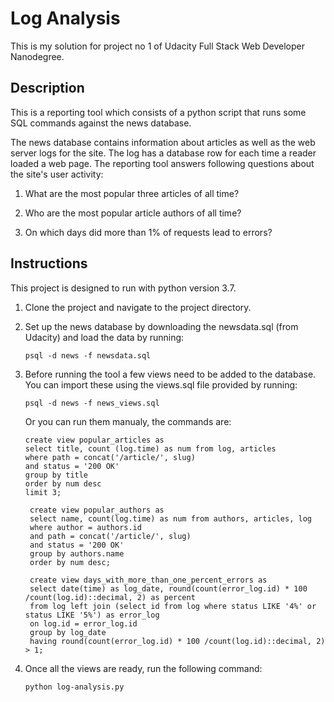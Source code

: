 # Log Analysis
This is my solution for project no 1 of Udacity Full Stack Web Developer Nanodegree.

## Description ##

This is a reporting tool which consists of a python script that runs some SQL commands against the news database.

The news database contains information about articles as well as the web server logs for the site.
The log has a database row for each time a reader loaded a web page. 
The reporting tool answers following questions about the site's user activity:

1. What are the most popular three articles of all time?

2. Who are the most popular article authors of all time?

3. On which days did more than 1% of requests lead to errors?

## Instructions ##
This project is designed to run with python version 3.7.

1. Clone the project and navigate to the project directory.

2. Set up the news database by downloading the newsdata.sql (from Udacity) and 
   load the data by running:

   ``` psql -d news -f newsdata.sql ```

3. Before running the tool a few views need to be added to the database. 
   You can import these using the views.sql file provided by running:

   ```psql -d news -f news_views.sql```

   Or you can run them manualy, the commands are:

   ```
   create view popular_articles as
   select title, count (log.time) as num from log, articles
   where path = concat('/article/', slug)
   and status = '200 OK'
   group by title
   order by num desc
   limit 3;
   ```


   ```
    create view popular_authors as
    select name, count(log.time) as num from authors, articles, log
    where author = authors.id
    and path = concat('/article/', slug)
    and status = '200 OK'
    group by authors.name
    order by num desc;
   ```


   ```
    create view days_with_more_than_one_percent_errors as
    select date(time) as log_date, round(count(error_log.id) * 100 /count(log.id)::decimal, 2) as percent
    from log left join (select id from log where status LIKE '4%' or status LIKE '5%') as error_log
    on log.id = error_log.id
    group by log_date
    having round(count(error_log.id) * 100 /count(log.id)::decimal, 2) > 1; 
   ```

4. Once all the views are ready, run the following command:

   ```python log-analysis.py```

